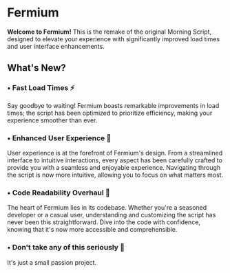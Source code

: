 # Fermium

**Welcome to Fermium!** This is the remake of the original Morning Script, designed to elevate your experience with significantly improved load times and user interface enhancements.

## What's New?

### • **Fast Load Times** ⚡️

Say goodbye to waiting! Fermium boasts remarkable improvements in load times; the script has been optimized to prioritize efficiency, making your experience smoother than ever.

### • **Enhanced User Experience** 🌟

User experience is at the forefront of Fermium's design. From a streamlined interface to intuitive interactions, every aspect has been carefully crafted to provide you with a seamless and enjoyable experience. Navigating through the script is now more intuitive, allowing you to focus on what matters most.

### • **Code Readability Overhaul** 📜

The heart of Fermium lies in its codebase. Whether you're a seasoned developer or a casual user, understanding and customizing the script has never been this straightforward. Dive into the code with confidence, knowing that it's now more accessible and comprehensible.

### • **Don't take any of this seriously** 🍋

It's just a small passion project.
